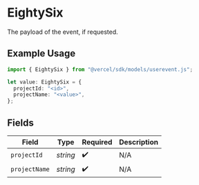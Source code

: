 # EightySix

The payload of the event, if requested.

## Example Usage

```typescript
import { EightySix } from "@vercel/sdk/models/userevent.js";

let value: EightySix = {
  projectId: "<id>",
  projectName: "<value>",
};
```

## Fields

| Field              | Type               | Required           | Description        |
| ------------------ | ------------------ | ------------------ | ------------------ |
| `projectId`        | *string*           | :heavy_check_mark: | N/A                |
| `projectName`      | *string*           | :heavy_check_mark: | N/A                |